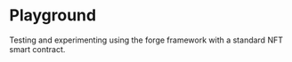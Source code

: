 # Playground
Testing and experimenting using the forge framework with a standard NFT smart contract.
